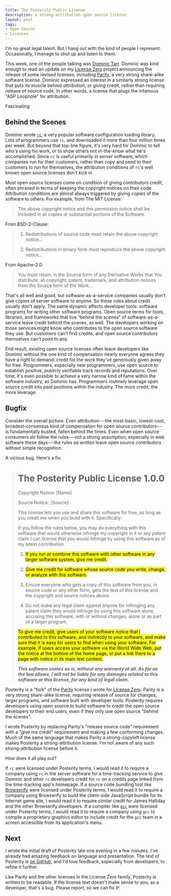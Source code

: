 ```yaml
---
title: The Posterity Public License
description: a strong-attribution open source license
layout: post
tags:
- Open Source
- Licenses
---
```


I'm no great legal talent.  But I hang out with the kind of people I represent.  Occasionally, I manage to shut up and listen to them.

This week, one of the people talking was [Dominic Tarr](https://twitter.com/dominictarr).  Dominic was kind enough to read an update on my [License Zero](https://licensezero.com) project announcing the release of some revised licenses, including [Parity](https://licensezero.com/licenses/parity), a very strong share-alike software license.  Dominic expressed an interest in a similarly strong license that puts its muscle behind _attribution_, or giving credit, rather than requiring release of source code.  In other words, a license that plugs the infamous "ASP Loophole" for attribution.

Fascinating.

## Behind the Scenes

Dominic wrote [`rc`](https://www.npmjs.com/packages/rc), a very popular software configuration loading library.  Lots of programmers use `rc`, and downloaded it more than four million times per week.  But beyond that top-line figure, it's very hard for Dominic to tell who's using his work, or to show others not in-the-know what he's accomplished.  Since `rc` is useful primarily in _server_ software, which companies run for their customers, rather than copy and send to their customers to run for themselves, the attribution conditions of `rc`'s well known open source licenses don't kick in.

Most open source licenses come on condition of giving contributors credit, often phrased in terms of keeping the copyright notices on their code.  Attribution conditions are almost always triggered by giving _copies_ of the software to others.  For example, from The MIT License:

> The above copyright notice and this permission notice shall be included in all copies or substantial portions of the Software.

From BSD-2-Clause:

> 1. Redistributions of source code must retain the above copyright notice...
>
> 2. Redistributions in binary form must reproduce the above copyright notice...

From Apache-2.0:

> You must retain, in the Source form of any Derivative Works that You distribute, all copyright, patent, trademark, and attribution notices from the Source form of the Work...

That's all well and good, but software-as-a-service companies usually don't give copies of server software to anyone.  So these rules about credit usually don't apply.  The same dynamic affects developer tools: software programs for writing other software programs.  Open source terms for tools, libraries, and frameworks that live "behind the scenes" of software-as-a-service leave credit behind the scenes, as well.  The developers working on those services might know who contributes to the open source software they use.  But customers can't find credits, and open source contributors themselves can't point to any.

End result, existing open source licenses often leave developers like Dominic without the one kind of compensation nearly everyone agrees they have a right to demand: credit for the work they've generously given away for free.  Programmers, especially new programmers, use open source to establish positive, publicly verifiable track records and reputations.  Over time, it's even possible to achieve a very narrow kind of fame within the software industry, as Dominic has.  Programmers routinely leverage open source credit into paid positions within the industry.  The more credit, the more leverage.

## Bugfix

Consider the overall picture.  Even attribution---the most-basic, lowest-cost, broadest-consensus kind of compensation for open source contributors---is fundamentally busted, fallen behind the times.  Even when open source consumers _do_ follow the rules---not a strong assumption, especially in web software these days---the rules _as written_ leave open source contributors without simple recognition.

A vicious bug.  Here's a fix:

> # The Posterity Public License 1.0.0
>
> Copyright Notice: [Name]
>
> Source Notice: [Source]
>
> This license lets you use and share this software for free, as
> long as you credit me when you build with it. Specifically:
>
> If you follow the rules below, you may do everything with
> this software that would otherwise infringe my copyright in
> it or any patent claim I can license that you would infringe
> by using this software as of my latest contribution.
>
> 1. <mark>If you run or combine this software with other software in
>    any larger software system, give me credit.</mark>
>
> 2. <mark>Give me credit for software whose source code you write,
>    change, or analyze with this software.</mark>
>
> 3. Ensure everyone who gets a copy of this software from you,
>    in source code or any other form, gets the text of this
>    license and the copyright and source notices above.
>
> 4. Do not make any legal claim against anyone for infringing
>    any patent claim they would infringe by using this software
>    alone, accusing this software, with or without changes,
>    alone or as part of a larger program.
>
> <mark>To give me credit, give users of your software notice that I
> contributed to this software, and indirectly to your software,
> and make sure that it is easy for users to find when using your
> software. For example, if users access your software via the
> World Wide Web, put the notice at the bottom of the home page, or
> put a link there to a page with notice in its main text content.</mark>
>
> ***This software comes as is, without any warranty at all. As far
> as the law allows, I will not be liable for any damages related
> to this software or this license, for any kind of legal claim.***

Posterity is a "fork" of the [Parity](https://licensezero.com/licenses/parity) license I wrote for [License Zero](https://licensezero.com).  Parity is a very strong share-alike license, requiring release of source for changes, larger programs, and software built with developer tools.  Posterity requires developers using open source to build software to credit the open source developers to their end users, even if they only use open source "behind the scenes".

I wrote Posterity by replacing Parity's "release source code" requirement with a "give me credit" requirement and making a few conforming changes.  Much of the same language that makes Parity a strong-copyleft license makes Posterity a strong-attribution license.  I'm not aware of any such strong-attribution license before it.

How does it all play out?

If `rc` were licensed under Posterity terms, I would read it to require a company using `rc` in the server software for a time-tracking service to give Dominic and other `rc` developers credit for `rc` on a credits page linked from the time-tracking app's homepage.  If a source code bundling tool like [Browserify](https://browserify.org) were licensed under Posterity terms, I would read it to require a company using Browserify to build the client-side JavaScript bundle for its Internet game site, I would read it to require similar credit for James Halliday and the other Browserify developers.  If a compiler like [`gcc`](https://gcc.gnu.org/) were licensed under Posterity terms, I would read it to require a company using `gcc` to compile a proprietary graphics editor to include credit for the `gcc` team in a screen accessible from its application's menu.

## Next

I wrote the initial draft of Posterity late one evening in a few minutes.  I've already had amazing feedback on language and presentation.  The text of Posterity is [on GitHub](https://github.com/berneout/posterity-public-license), and I'd love feedback, especially from developers, to refine it further.

Like Parity and the other licenses in the License Zero family, Posterity is written to be readable.  If the license text doesn't make sense to you, as a developer, that's a bug.  Please report, so we can fix it!
